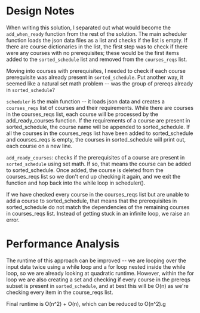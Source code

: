 # Design Notes

When writing this solution, I separated out what would become the ```add_when_ready``` function from the rest of the solution. The main scheduler function loads the json data files as a list and checks if the list is empty. If there are course dictionaries in the list, the first step was to check if there were any courses with no prerequisites; these would be the first items added to the ```sorted_schedule``` list and removed from the ```courses_reqs``` list. 

Moving into courses with prerequisites, I needed to check if each course prerequisite was already present in ```sorted_schedule```. Put another way, it seemed like a natural set math problem -- was the group of prereqs already in ```sorted_schedule```?  

```scheduler``` is the main function -- it loads json data and creates a ```courses_reqs``` list of courses and their requirements. While there are courses in the courses_reqs list, each course will be processed by the add_ready_courses function. If the requirements of a course are present in sorted_schedule, the course name will be appended to sorted_schedule. If all the courses in the courses_reqs list have been added to sorted_schedule and courses_reqs is empty, the courses in sorted_schedule will print out, each course on a new line. 

```add_ready_courses```: checks if the prerequisites of a course are present in ```sorted_schedule``` using set math. If so, that means the course can be added to sorted_schedule. Once added, the course is deleted from the courses_reqs list so we don't end up checking it again, and we exit the function and hop back into the while loop in scheduler().  

If we have checked every course in the courses_reqs list but are unable to add a course to sorted_schedule, that means that the prerequisites in sorted_schedule do not match the dependencies of the remaining courses in courses_reqs list. Instead of getting stuck in an infinite loop, we raise an error. 


# Performance Analysis

The runtime of this approach can be improved -- we are looping over the input data twice using a while loop and a for loop nested inside the while loop, so we are already looking at quadratic runtime. However, within the for loop we are also creating a set and checking if every course in the prereqs subset is present in ```sorted_schedule```, and at best this will be O(n) as we're checking every item in the course_reqs list. 

Final runtime is O(n^2) + O(n), which can be reduced to O(n^2).g